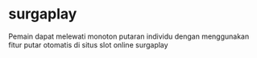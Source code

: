 # surgaplay
Pemain dapat melewati monoton putaran individu dengan menggunakan fitur putar otomatis di situs slot online surgaplay
